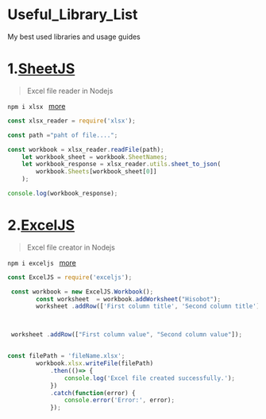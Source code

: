 # Useful_Library_List
My best used libraries and usage guides











#  1.[SheetJS](https://sheetjs.com/)

> Excel file reader in Nodejs

`npm i xlsx ` [more](https://www.npmjs.com/package/xlsx)

```javascript
const xlsx_reader = require('xlsx');

const path ="paht of file....";

const workbook = xlsx_reader.readFile(path);
    let workbook_sheet = workbook.SheetNames;
    let workbook_response = xlsx_reader.utils.sheet_to_json(
        workbook.Sheets[workbook_sheet[0]]
    );

console.log(workbook_response);

```


#  2.[ExcelJS](https://github.com/exceljs/exceljs#readme)

> Excel file creator in Nodejs

`npm i exceljs ` [more](https://www.npmjs.com/package/exceljs)

```javascript
const ExcelJS = require('exceljs');

 const workbook = new ExcelJS.Workbook();
        const worksheet  = workbook.addWorksheet("Hisobot");
        worksheet .addRow(['First column title', 'Second column title']);



 worksheet .addRow(["First column value", "Second column value"]);


const filePath = 'fileName.xlsx';
        workbook.xlsx.writeFile(filePath)
            .then(()=> {
                console.log('Excel file created successfully.');
            })
            .catch(function(error) {
                console.error('Error:', error);
            });

```
